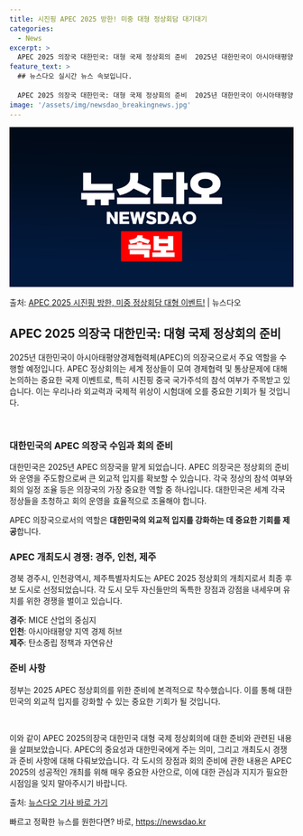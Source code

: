 ```yaml
---
title: 시진핑 APEC 2025 방한! 미중 대형 정상회담 대기대기
categories:
  - News
excerpt: >
  APEC 2025 의장국 대한민국: 대형 국제 정상회의 준비  2025년 대한민국이 아시아태평양경제협력체(A…
feature_text: >
  ## 뉴스다오 실시간 뉴스 속보입니다.

  APEC 2025 의장국 대한민국: 대형 국제 정상회의 준비  2025년 대한민국이 아시아태평양경제협력체(A…
image: '/assets/img/newsdao_breakingnews.jpg'
---
```


![뉴스다오 속보](/assets/img/newsdao_breakingnews.jpg)

<p>출처: <a href="https://newsdao.kr/4075" rel="dofollow">APEC 2025 시진핑 방한, 미중 정상회담 대형 이벤트!</a> | 뉴스다오</p>

<h2 data-ke-size="size26">APEC 2025 의장국 대한민국: 대형 국제 정상회의 준비</h2>
2025년 대한민국이 아시아태평양경제협력체(APEC)의 의장국으로서 주요 역할을 수행할 예정입니다. APEC 정상회의는 세계 정상들이 모여 경제협력 및 통상문제에 대해 논의하는 중요한 국제 이벤트로, 특히 시진핑 중국 국가주석의 참석 여부가 주목받고 있습니다. 이는 우리나라 외교력과 국제적 위상이 시험대에 오를 중요한 기회가 될 것입니다. 

<p data-ke-size="size16">&nbsp;</p>

<h3>대한민국의 APEC 의장국 수임과 회의 준비</h3>
대한민국은 2025년 APEC 의장국을 맡게 되었습니다. APEC 의장국은 정상회의 준비와 운영을 주도함으로써 큰 외교적 입지를 확보할 수 있습니다. 각국 정상의 참석 여부와 회의 일정 조율 등은 의장국의 가장 중요한 역할 중 하나입니다. 대한민국은 세계 각국 정상들을 초청하고 회의 운영을 효율적으로 조율해야 합니다.

<p data-ke-size="size16">APEC 의장국으로서의 역할은 <b>대한민국의 외교적 입지를 강화하는 데 중요한 기회를 제공</b>합니다.</p>

<h3> APEC 개최도시 경쟁: 경주, 인천, 제주</h3>
경북 경주시, 인천광역시, 제주특별자치도는 APEC 2025 정상회의 개최지로서 최종 후보 도시로 선정되었습니다. 각 도시 모두 자신들만의 독특한 장점과 강점을 내세우며 유치를 위한 경쟁을 벌이고 있습니다.

<p data-ke-size="size16"><b>경주</b>: MICE 산업의 중심지<br>
<b>인천</b>: 아시아태평양 지역 경제 허브<br>
<b>제주</b>: 탄소중립 정책과 자연유산</p>

<h3>준비 사항</h3>
정부는 2025 APEC 정상회의를 위한 준비에 본격적으로 착수했습니다. 이를 통해 대한민국의 외교적 입지를 강화할 수 있는 중요한 기회가 될 것입니다.

<p data-ke-size="size16">&nbsp;</p>

이와 같이 APEC 2025의장국 대한민국 대형 국제 정상회의에 대한 준비와 관련된 내용을 살펴보았습니다. APEC의 중요성과 대한민국에게 주는 의미, 그리고 개최도시 경쟁과 준비 사항에 대해 다뤄보았습니다. 각 도시의 장점과 회의 준비에 관한 내용은 APEC 2025의 성공적인 개최를 위해 매우 중요한 사안으로, 이에 대한 관심과 지지가 필요한 시점임을 잊지 말아주시기 바랍니다.

출처: [뉴스다오 기사 바로 가기](https://newsdao.kr/4075) 

빠르고 정확한 뉴스를 원한다면? 바로, <a href="https://newsdao.kr" rel="dofollow">https://newsdao.kr</a>


